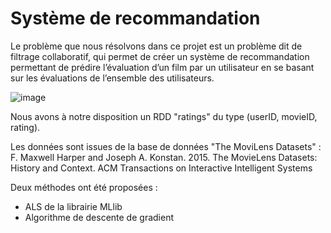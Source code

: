 # Système de recommandation

Le problème que nous résolvons dans ce projet est un problème dit de filtrage collaboratif, qui permet de créer un système de recommandation permettant de prédire l’évaluation d’un film par un utilisateur en se basant sur les évaluations de l’ensemble des utilisateurs.

![image](https://user-images.githubusercontent.com/66040216/115104281-c02bd000-9f57-11eb-9c4c-c633b3489f5a.png)

Nous avons à notre disposition un RDD "ratings" du type (userID, movieID, rating). 

Les données sont issues de la base de données "The MoviLens Datasets" :
F. Maxwell Harper and Joseph A. Konstan. 2015. The MovieLens Datasets: History and Context. ACM Transactions on Interactive Intelligent Systems

Deux méthodes ont été proposées : 
* ALS de la librairie MLlib
* Algorithme de descente de gradient
